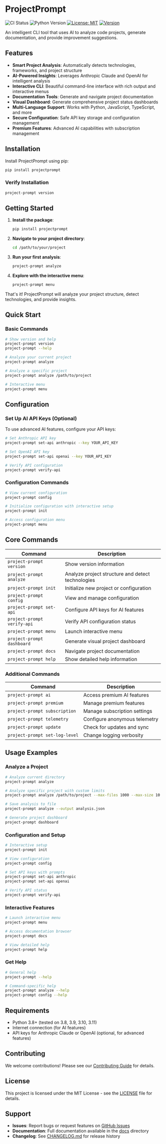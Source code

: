 # ProjectPrompt

![CI Status](https://github.com/Dixter999/project-prompt/actions/workflows/ci.yml/badge.svg)
![Python Version](https://img.shields.io/badge/python-3.8%2B-blue)
[![License: MIT](https://img.shields.io/badge/License-MIT-yellow.svg)](https://opensource.org/licenses/MIT)
[![Version](https://img.shields.io/badge/version-1.0.0-green)](https://github.com/Dixter999/project-prompt/releases)

An intelligent CLI tool that uses AI to analyze code projects, generate documentation, and provide improvement suggestions.

## Features

- **Smart Project Analysis**: Automatically detects technologies, frameworks, and project structure
- **AI-Powered Insights**: Leverages Anthropic Claude and OpenAI for intelligent analysis
- **Interactive CLI**: Beautiful command-line interface with rich output and interactive menus
- **Documentation Tools**: Generate and navigate project documentation
- **Visual Dashboard**: Generate comprehensive project status dashboards
- **Multi-Language Support**: Works with Python, JavaScript, TypeScript, and more
- **Secure Configuration**: Safe API key storage and configuration management
- **Premium Features**: Advanced AI capabilities with subscription management

## Installation

Install ProjectPrompt using pip:

```bash
pip install projectprompt
```

### Verify Installation
```bash
project-prompt version
```

## Getting Started

1. **Install the package**:
   ```bash
   pip install projectprompt
   ```

2. **Navigate to your project directory**:
   ```bash
   cd /path/to/your/project
   ```

3. **Run your first analysis**:
   ```bash
   project-prompt analyze
   ```

4. **Explore with the interactive menu**:
   ```bash
   project-prompt menu
   ```

That's it! ProjectPrompt will analyze your project structure, detect technologies, and provide insights.

## Quick Start

### Basic Commands

```bash
# Show version and help
project-prompt version
project-prompt --help

# Analyze your current project
project-prompt analyze

# Analyze a specific project
project-prompt analyze /path/to/project

# Interactive menu
project-prompt menu
```

## Configuration

### Set Up AI API Keys (Optional)

To use advanced AI features, configure your API keys:

```bash
# Set Anthropic API key
project-prompt set-api anthropic --key YOUR_API_KEY

# Set OpenAI API key  
project-prompt set-api openai --key YOUR_API_KEY

# Verify API configuration
project-prompt verify-api
```

### Configuration Commands

```bash
# View current configuration
project-prompt config

# Initialize configuration with interactive setup
project-prompt init

# Access configuration menu
project-prompt menu
```

## Core Commands

| Command | Description |
|---------|-------------|
| `project-prompt version` | Show version information |
| `project-prompt analyze` | Analyze project structure and detect technologies |
| `project-prompt init` | Initialize new project or configuration |
| `project-prompt config` | View and manage configuration |
| `project-prompt set-api` | Configure API keys for AI features |
| `project-prompt verify-api` | Verify API configuration status |
| `project-prompt menu` | Launch interactive menu |
| `project-prompt dashboard` | Generate visual project dashboard |
| `project-prompt docs` | Navigate project documentation |
| `project-prompt help` | Show detailed help information |

### Additional Commands

| Command | Description |
|---------|-------------|
| `project-prompt ai` | Access premium AI features |
| `project-prompt premium` | Manage premium features |
| `project-prompt subscription` | Manage subscription settings |
| `project-prompt telemetry` | Configure anonymous telemetry |
| `project-prompt update` | Check for updates and sync |
| `project-prompt set-log-level` | Change logging verbosity |

## Usage Examples

### Analyze a Project

```bash
# Analyze current directory
project-prompt analyze

# Analyze specific project with custom limits
project-prompt analyze /path/to/project --max-files 1000 --max-size 10.0

# Save analysis to file
project-prompt analyze --output analysis.json

# Generate project dashboard
project-prompt dashboard
```

### Configuration and Setup

```bash
# Interactive setup
project-prompt init

# View configuration
project-prompt config

# Set API keys with prompts
project-prompt set-api anthropic
project-prompt set-api openai

# Verify API status
project-prompt verify-api
```

### Interactive Features

```bash
# Launch interactive menu
project-prompt menu

# Access documentation browser
project-prompt docs

# View detailed help
project-prompt help
```

### Get Help

```bash
# General help
project-prompt --help

# Command-specific help
project-prompt analyze --help
project-prompt config --help
```

## Requirements

- Python 3.8+ (tested on 3.8, 3.9, 3.10, 3.11)
- Internet connection (for AI features)
- API keys for Anthropic Claude or OpenAI (optional, for advanced features)

## Contributing

We welcome contributions! Please see our [Contributing Guide](CONTRIBUTING.md) for details.

## License

This project is licensed under the MIT License - see the [LICENSE](LICENSE) file for details.

## Support

- **Issues**: Report bugs or request features on [GitHub Issues](https://github.com/Dixter999/project-prompt/issues)
- **Documentation**: Full documentation available in the [docs](docs/) directory
- **Changelog**: See [CHANGELOG.md](CHANGELOG.md) for release history
